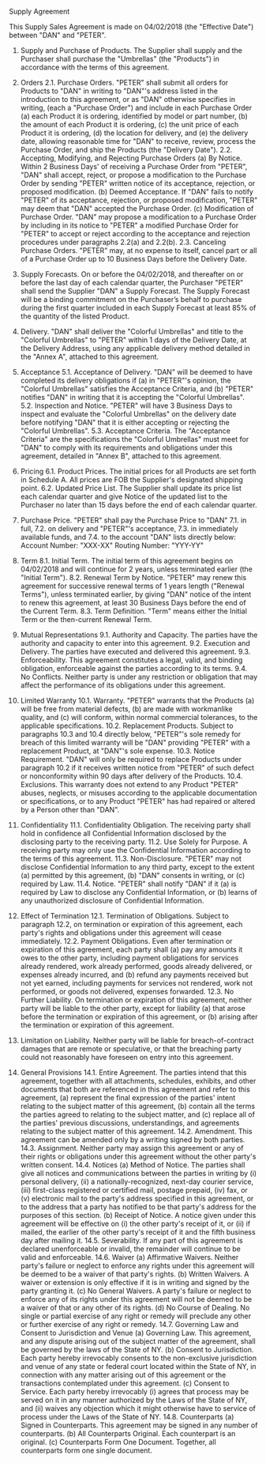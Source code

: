 Supply Agreement

This Supply Sales Agreement is made on 04/02/2018 (the "Effective Date") between "DAN" and "PETER".

1. Supply and Purchase of Products. The Supplier shall supply and the Purchaser shall purchase the "Umbrellas" (the "Products") in accordance with the terms of this agreement.

2. Orders
2.1. Purchase Orders. "PETER" shall submit all orders for Products to "DAN" in writing to "DAN"'s address listed in the introduction to this agreement, or as "DAN" otherwise specifies in writing, (each a "Purchase Order") and include in each Purchase Order
(a) each Product it is ordering, identified by model or part number,
(b) the amount of each Product it is ordering,
(c) the unit price of each Product it is ordering,
(d) the location for delivery, and
(e) the delivery date, allowing reasonable time for "DAN" to receive, review, process the Purchase Order, and ship the Products (the "Delivery Date").
2.2. Accepting, Modifying, and Rejecting Purchase Orders
(a) By Notice. Within 2 Business Days' of receiving a Purchase Order from "PETER", "DAN" shall accept, reject, or propose a modification to the Purchase Order by sending "PETER" written notice of its acceptance, rejection, or proposed modification.
(b) Deemed Acceptance. If "DAN" fails to notify "PETER" of its acceptance, rejection, or proposed modification, "PETER" may deem that "DAN" accepted the Purchase Order.
(c) Modification of Purchase Order. "DAN" may propose a modification to a Purchase Order by including in its notice to "PETER" a modified Purchase Order for "PETER" to accept or reject according to the acceptance and rejection procedures under paragraphs 2.2(a) and 2.2(b).
2.3. Canceling Purchase Orders. "PETER" may, at no expense to itself, cancel part or all of a Purchase Order up to 10 Business Days before the Delivery Date.

3. Supply Forecasts. On or before the 04/02/2018, and thereafter on or before the last day of each calendar quarter, the Purchaser "PETER" shall send the Supplier "DAN" a Supply Forecast. The Supply Forecast will be a binding commitment on the Purchaser’s behalf to purchase during the first quarter included in each Supply Forecast at least 85% of the quantity of the listed Product.

4. Delivery. "DAN" shall deliver the "Colorful Umbrellas" and title to the "Colorful Umbrellas" to "PETER" within 1 days of the Delivery Date, at the Delivery Address, using any applicable delivery method detailed in the "Annex A", attached to this agreement.

5. Acceptance
5.1. Acceptance of Delivery. "DAN" will be deemed to have completed its delivery obligations if
(a) in "PETER"'s opinion, the "Colorful Umbrellas" satisfies the Acceptance Criteria, and
(b) "PETER" notifies "DAN" in writing that it is accepting the "Colorful Umbrellas".
5.2. Inspection and Notice. "PETER" will have 3 Business Days to inspect and evaluate the "Colorful Umbrellas" on the delivery date before notifying "DAN" that it is either accepting or rejecting the "Colorful Umbrellas".
5.3. Acceptance Criteria. The "Acceptance Criteria" are the specifications the "Colorful Umbrellas" must meet for "DAN" to comply with its requirements and obligations under this agreement, detailed in "Annex B", attached to this agreement.

6.  Pricing
6.1.  Product Prices. The initial prices for all Products are set forth in Schedule A. All prices are FOB the Supplier's designated shipping point.
6.2.  Updated Price List. The Supplier shall update its price list each calendar quarter and give Notice of the updated list to the Purchaser no later than 15 days before the end of each calendar quarter.

7. Purchase Price. "PETER" shall pay the Purchase Price to "DAN"
7.1. in full,
7.2. on delivery and "PETER"'s acceptance,
7.3. in immediately available funds, and
7.4. to the account "DAN" lists directly below:
Account Number: "XXX-XX"
Routing Number: "YYY-YY"

8. Term
8.1. Initial Term. The initial term of this agreement begins on 04/02/2018 and will continue for 2 years, unless terminated earlier (the "Initial Term").
8.2. Renewal Term by Notice. "PETER" may renew this agreement for successive renewal terms of 1 years length ("Renewal Terms"), unless terminated earlier, by giving "DAN" notice of the intent to renew this agreement, at least 30 Business Days before the end of the Current Term.
8.3. Term Definition. "Term" means either the Initial Term or the then-current Renewal Term.

9. Mutual Representations
9.1. Authority and Capacity. The parties have the authority and capacity to enter into this agreement.
9.2. Execution and Delivery. The parties have executed and delivered this agreement.
9.3. Enforceability. This agreement constitutes a legal, valid, and binding obligation, enforceable against the parties according to its terms.
9.4. No Conflicts. Neither party is under any restriction or obligation that may affect the performance of its obligations under this agreement.

10. Limited Warranty
10.1. Warranty. "PETER" warrants that the Products
(a) will be free from material defects, 
(b) are made with workmanlike quality, and 
(c) will conform, within normal commercial tolerances, to the applicable specifications.
10.2. Replacement Products. Subject to paragraphs 10.3 and 10.4 directly below, "PETER"'s sole remedy for breach of this limited warranty will be "DAN" providing "PETER" with a replacement Product, at "DAN"'s sole expense.
10.3. Notice Requirement. "DAN" will only be required to replace Products under paragraph 10.2 if it receives written notice from "PETER" of such defect or nonconformity within 90 days after delivery of the Products.
10.4. Exclusions. This warranty does not extend to any Product "PETER" abuses, neglects, or misuses according to the applicable documentation or specifications, or to any Product "PETER" has had repaired or altered by a Person other than "DAN".

11. Confidentiality
11.1. Confidentiality Obligation. The receiving party shall hold in confidence all Confidential Information disclosed by the disclosing party to the receiving party.
11.2. Use Solely for Purpose. A receiving party may only use the Confidential Information according to the terms of this agreement.
11.3. Non-Disclosure. "PETER" may not disclose Confidential Information to any third party, except to the extent
(a) permitted by this agreement,
(b) "DAN" consents in writing, or
(c) required by Law.
11.4. Notice. "PETER" shall notify "DAN" if it
(a) is required by Law to disclose any Confidential Information, or
(b) learns of any unauthorized disclosure of Confidential Information.

12. Effect of Termination
12.1. Termination of Obligations. Subject to paragraph 12.2, on termination or expiration of this agreement, each party's rights and obligations under this agreement will cease immediately.
12.2. Payment Obligations. Even after termination or expiration of this agreement, each party shall
(a) pay any amounts it owes to the other party, including payment obligations for services already rendered, work already performed, goods already delivered, or expenses already incurred, and
(b) refund any payments received but not yet earned, including payments for services not rendered, work not performed, or goods not delivered, expenses forwarded.
12.3. No Further Liability. On termination or expiration of this agreement, neither party will be liable to the other party, except for liability
(a) that arose before the termination or expiration of this agreement, or
(b) arising after the termination or expiration of this agreement.

13. Limitation on Liability. Neither party will be liable for breach-of-contract damages that are remote or speculative, or that the breaching party could not reasonably have foreseen on entry into this agreement.

14. General Provisions
14.1. Entire Agreement. The parties intend that this agreement, together with all attachments, schedules, exhibits, and other documents that both are referenced in this agreement and refer to this agreement,
(a) represent the final expression of the parties' intent relating to the subject matter of this agreement,
(b)  contain all the terms the parties agreed to relating to the subject matter, and
(c) replace all of the parties' previous discussions, understandings, and agreements relating to the subject matter of this agreement.
14.2. Amendment. This agreement can be amended only by a writing signed by both parties.
14.3. Assignment. Neither party may assign this agreement or any of their rights or obligations under this agreement without the other party's written consent.
14.4. Notices
(a) Method of Notice. The parties shall give all notices and communications between the parties in writing by (i) personal delivery, (ii) a nationally-recognized, next-day courier service, (iii) first-class registered or certified mail, postage prepaid, (iv) fax, or (v) electronic mail to the party's address specified in this agreement, or to the address that a party has notified to be that party's address for the purposes of this section.
(b) Receipt of Notice. A notice given under this agreement will be effective on
(i) the other party's receipt of it, or
(ii) if mailed, the earlier of the other party's receipt of it and the fifth business day after mailing it. 
14.5. Severability. If any part of this agreement is declared unenforceable or invalid, the remainder will continue to be valid and enforceable.
14.6. Waiver
(a) Affirmative Waivers. Neither party's failure or neglect to enforce any rights under this agreement will be deemed to be a waiver of that party's rights.
(b) Written Waivers. A waiver or extension is only effective if it is in writing and signed by the party granting it.
(c) No General Waivers. A party's failure or neglect to enforce any of its rights under this agreement will not be deemed to be a waiver of that or any other of its rights.
(d) No Course of Dealing. No single or partial exercise of any right or remedy will preclude any other or further exercise of any right or remedy.
14.7. Governing Law and Consent to Jurisdiction and Venue
(a) Governing Law. This agreement, and any dispute arising out of the subject matter of the agreement, shall be governed by the laws of the State of NY.
(b) Consent to Jurisdiction. Each party hereby irrevocably consents to the non-exclusive jurisdiction and venue of any state or federal court located within the State of NY, in connection with any matter arising out of this agreement or the transactions contemplated under this agreement.
(c) Consent to Service. Each party hereby irrevocably
(i) agrees that process may be served on it in any manner authorized by the Laws of the State of NY, and
(ii) waives any objection which it might otherwise have to service of process under the Laws of the State of NY.
14.8. Counterparts
(a) Signed in Counterparts. This agreement may be signed in any number of counterparts.
(b) All Counterparts Original. Each counterpart is an original.
(c) Counterparts Form One Document. Together, all counterparts form one single document.

